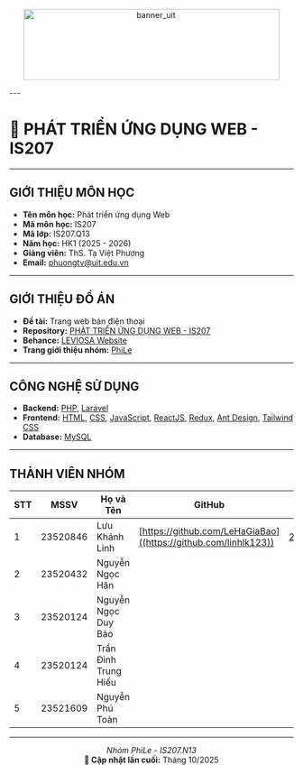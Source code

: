 <p align="center">
  <img width="454" height="126" alt="banner_uit" src="https://github.com/user-attachments/assets/55b5a4d7-016e-4d57-837a-1cbb7a9525e1" />
</p>
---

# 📘 PHÁT TRIỂN ỨNG DỤNG WEB - IS207

---

## GIỚI THIỆU MÔN HỌC
- **Tên môn học:** Phát triển ứng dụng Web  
- **Mã môn học:** IS207  
- **Mã lớp:** IS207.Q13
- **Năm học:** HK1 (2025 - 2026)  
- **Giảng viên:** ThS. Tạ Việt Phương  
- **Email:** [phuongtv@uit.edu.vn](mailto:phuongtv@uit.edu.vn)

---

## GIỚI THIỆU ĐỒ ÁN
- **Đề tài:** Trang web bán điện thoại  
- **Repository:** [PHÁT TRIỂN ỨNG DỤNG WEB - IS207](https://github.com/yourusername/PhatTrienUngDungWeb-IS207)  
- **Behance:** [LEVIOSA Website](https://www.behance.net/)  
- **Trang giới thiệu nhóm:** [PhiLe](https://example.com)

---

## CÔNG NGHỆ SỬ DỤNG
- **Backend:** [PHP](https://www.php.net/), [Laravel](https://laravel.com/)  
- **Frontend:** [HTML](https://developer.mozilla.org/en-US/docs/Web/HTML), [CSS](https://developer.mozilla.org/en-US/docs/Web/CSS), [JavaScript](https://developer.mozilla.org/en-US/docs/Web/JavaScript), [ReactJS](https://react.dev/), [Redux](https://redux.js.org/), [Ant Design](https://ant.design/), [Tailwind CSS](https://tailwindcss.com/)  
- **Database:** [MySQL](https://www.mysql.com/)

---

## THÀNH VIÊN NHÓM

| STT | MSSV | Họ và Tên | GitHub | Email |
|-----|------|------------|---------|--------|
| 1 | 23520846 | Lưu Khánh Linh | [https://github.com/LeHaGiaBao]((https://github.com/linhlk123)) | [23520846@gm.uit.edu.vn](mailto:23520846@gm.uit.edu.vn) |
| 2 | 23520432 | Nguyễn Ngọc Hân |
| 3 | 23520124 | Nguyễn Ngọc Duy Bảo |
| 4 | 23520124 | Trần Đình Trung Hiếu |
| 5 | 23521609 | Nguyễn Phú Toàn |

---

<p align="center">
  <i>Nhóm PhiLe - IS207.N13</i><br>
  <b>📅 Cập nhật lần cuối:</b> Tháng 10/2025
</p>
